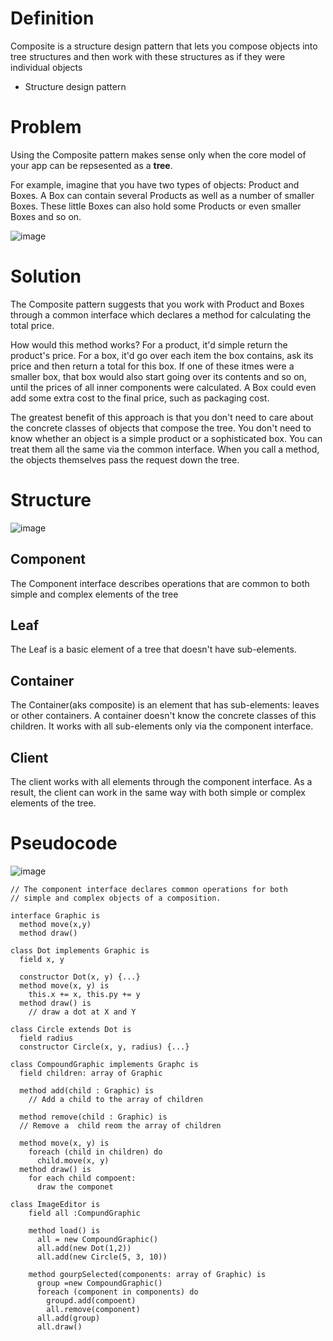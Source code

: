 # Definition

Composite is a structure design pattern that lets you compose objects into tree
structures and then work with these structures as if they were individual objects

- Structure design pattern

# Problem
Using the Composite pattern makes sense only when the core model of your app can be
repsesented as a __tree__.

For example, imagine that you have two types of objects: Product and Boxes. A Box can
contain several Products as well as a number of smaller Boxes. These little Boxes can
also hold some Products or even smaller Boxes and so on.

![image](https://github.com/devhanee1/designPattern/assets/37257706/25ee3c45-6bd4-415d-9a65-59c2e724b5b6)



# Solution
The Composite pattern suggests that you work with Product and Boxes through a common interface 
which declares a method for calculating the total price. 

How would this method works? For a product, it'd simple return the product's price. For a box,
it'd go over each item the box contains, ask its price and then return a total for this box.
If one of these itmes were a smaller box, that box would also start going over its contents and so on,
until the prices of all inner components were calculated. A Box could even add some extra cost to 
the final price, such as packaging cost.

The greatest benefit of this approach is that you don't need to care about the concrete classes of
objects that compose the tree. You don't need to know whether an object is a simple product or a
sophisticated box. You can treat them all the same via the common interface. When you call a method,
the objects themselves pass the request down the tree. 

# Structure
![image](https://github.com/devhanee1/designPattern/assets/37257706/b44f6641-d0ab-43b9-b976-326e6819a179)

## Component
The Component interface describes operations that are common to both simple and complex elements of the tree

## Leaf
The Leaf is a basic element of a tree that doesn't have sub-elements. 

## Container
The Container(aks composite) is an element that has sub-elements: leaves or other containers. 
A container doesn't know the concrete classes of this children. It works with all sub-elements only 
via the component interface. 

## Client
The client works with all elements through the component interface. As a result, the client can work in the
same way with both simple or complex elements of the tree.

# Pseudocode
![image](https://github.com/devhanee1/designPattern/assets/37257706/b7f28b96-96e9-4224-84e7-04e7dda92a16)

```
// The component interface declares common operations for both
// simple and complex objects of a composition.

interface Graphic is
  method move(x,y)
  method draw()

class Dot implements Graphic is
  field x, y

  constructor Dot(x, y) {...}
  method move(x, y) is
    this.x += x, this.py += y
  method draw() is
    // draw a dot at X and Y

class Circle extends Dot is
  field radius
  constructor Circle(x, y, radius) {...}

class CompoundGraphic implements Graphc is
  field children: array of Graphic

  method add(child : Graphic) is
    // Add a child to the array of children

  method remove(child : Graphic) is
  // Remove a  child reom the array of children

  method move(x, y) is
    foreach (child in children) do
      child.move(x, y)
  method draw() is
    for each child compoent:
      draw the componet

class ImageEditor is
    field all :CompundGraphic

    method load() is
      all = new CompoundGraphic()
      all.add(new Dot(1,2))
      all.add(new Circle(5, 3, 10))

    method gourpSelected(components: array of Graphic) is
      group =new CompoundGraphic()
      foreach (component in components) do
        groupd.add(compoent)
        all.remove(component)
      all.add(group)
      all.draw()

  

```


